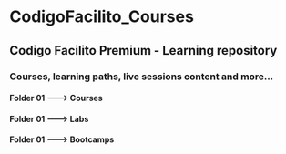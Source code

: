 # CodigoFacilito_Courses
## Codigo Facilito Premium - Learning repository
### Courses, learning paths, live sessions content and more...

#### Folder 01 ——-> Courses
#### Folder 01 ——-> Labs
#### Folder 01 ——-> Bootcamps